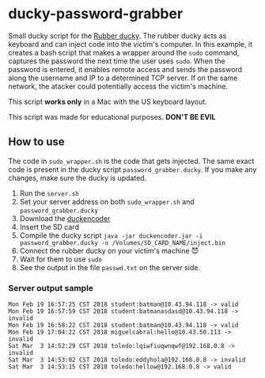 # ducky-password-grabber

Small ducky script for the [Rubber ducky](https://hakshop.com/products/usb-rubber-ducky-deluxe). The rubber ducky acts as keyboard and can inject code into the victim's computer. In this example, it creates a bash script that makes a wrapper around the `sudo` command, captures the password the next time the user uses `sudo`. When the password is entered, it enables remote access and sends the password along the username and IP to a determined TCP server. If on the same network, the atacker could potentially access the victim's machine.

This script **works only** in a Mac with the US keyboard layout.

This script was made for educational purposes. **DON'T BE EVIL**

## How to use

The code in `sudo_wrapper.sh` is the code that gets injected. The same exact code is present in the ducky script `password_grabber.ducky`. If you make any changes, make sure the ducky is updated.

1. Run the `server.sh`
2. Set your server address on both `sudo_wrapper.sh` and `password_grabber.ducky`
3. Download the [duckencoder](https://github.com/hak5darren/USB-Rubber-Ducky/wiki/Downloads)
4. Insert the SD card
5. Compile the ducky script `java -jar duckencoder.jar -i password_grabber.ducky -o /Volumes/SD_CARD_NAME/inject.bin`
6. Connect the rubber ducky on your victim's machine 😈
7. Wait for them to use `sudo`
8. See the output in the file `passwd.txt` on the server side.

### Server output sample

```
Mon Feb 19 16:57:25 CST 2018 student:batman@10.43.94.118 -> valid
Mon Feb 19 16:57:59 CST 2018 student:batmanasdasd@10.43.94.118 -> invalid
Mon Feb 19 16:58:22 CST 2018 student:batman@10.43.94.118 -> valid
Mon Feb 19 17:04:22 CST 2018 miguelcabral:hello@10.43.50.113 -> invalid
Sat Mar  3 14:52:29 CST 2018 toledo:lqiwfiuqwnqwf@192.168.0.8 -> invalid
Sat Mar  3 14:53:02 CST 2018 toledo:eddyhola@192.168.0.8 -> invalid
Sat Mar  3 14:53:15 CST 2018 toledo:hellow@192.168.0.8 -> valid
```